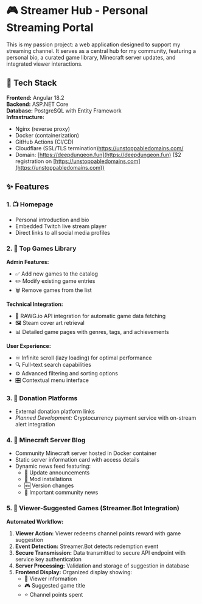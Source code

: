 # 🎮 Streamer Hub - Personal Streaming Portal

This is my passion project: a web application designed to support my streaming channel. It serves as a central hub for my community, featuring a personal bio, a curated game library, Minecraft server updates, and integrated viewer interactions.

## 🚀 Tech Stack

**Frontend:** Angular 18.2  
**Backend:** ASP.NET Core  
**Database:** PostgreSQL with Entity Framework  
**Infrastructure:** 
- Nginx (reverse proxy)
- Docker (containerization)
- GitHub Actions (CI/CD)
- Cloudflare (SSL/TLS termination)https://unstoppabledomains.com/
- Domain: [https://deepdungeon.fun](https://deepdungeon.fun) ($2 registration on [https://unstoppabledomains.com](https://unstoppabledomains.com))

## ✨ Features

### 1. 📺 Homepage
- Personal introduction and bio
- Embedded Twitch live stream player
- Direct links to all social media profiles

### 2. 🎯 Top Games Library
**Admin Features:**
- ✅ Add new games to the catalog
- ✏️ Modify existing game entries
- 🗑️ Remove games from the list

**Technical Integration:**
- 🔗 RAWG.io API integration for automatic game data fetching
- 🖼️ Steam cover art retrieval
- 📊 Detailed game pages with genres, tags, and achievements

**User Experience:**
- ♾️ Infinite scroll (lazy loading) for optimal performance
- 🔍 Full-text search capabilities
- ⚙️ Advanced filtering and sorting options
- 🎛️ Contextual menu interface

### 3. 💝 Donation Platforms
- External donation platform links
- *Planned Development:* Cryptocurrency payment service with on-stream alert integration

### 4. 🧱 Minecraft Server Blog
- Community Minecraft server hosted in Docker container
- Static server information card with access details
- Dynamic news feed featuring:
  - 📝 Update announcements
  - 🔧 Mod installations
  - 🆕 Version changes
  - 📢 Important community news

### 5. 🤖 Viewer-Suggested Games (Streamer.Bot Integration)
**Automated Workflow:**
1. **Viewer Action:** Viewer redeems channel points reward with game suggestion
2. **Event Detection:** Streamer.Bot detects redemption event
3. **Secure Transmission:** Data transmitted to secure API endpoint with service key authentication
4. **Server Processing:** Validation and storage of suggestion in database
5. **Frontend Display:** Organized display showing:
   - 👤 Viewer information
   - 🎮 Suggested game title
   - ⭐ Channel points spent
